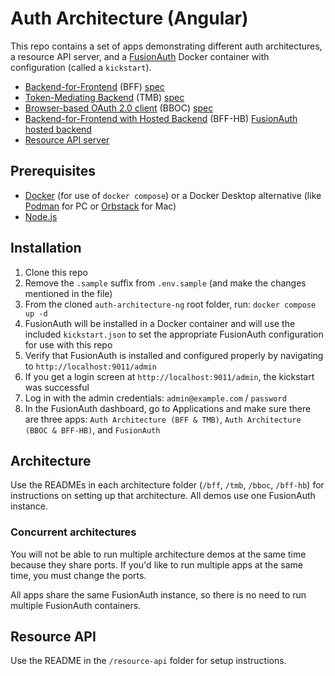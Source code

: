 # Auth Architecture (Angular)

This repo contains a set of apps demonstrating different auth architectures, a resource API server, and a <a href="https://fusionauth.io">FusionAuth</a> Docker container with configuration (called a `kickstart`).

- [Backend-for-Frontend](https://github.com/kmaida/auth-architecture-ng/tree/main/bff) (BFF) [spec](https://datatracker.ietf.org/doc/html/draft-ietf-oauth-browser-based-apps#name-backend-for-frontend-bff)
- [Token-Mediating Backend](https://github.com/kmaida/auth-architecture-ng/tree/main/tmb) (TMB) [spec](https://datatracker.ietf.org/doc/html/draft-ietf-oauth-browser-based-apps#name-token-mediating-backend)
- [Browser-based OAuth 2.0 client](https://github.com/kmaida/auth-architecture-ng/tree/main/bboc) (BBOC) [spec](https://datatracker.ietf.org/doc/html/draft-ietf-oauth-browser-based-apps#name-browser-based-oauth-20-clie)
- [Backend-for-Frontend with Hosted Backend](https://github.com/kmaida/auth-architecture-ng/tree/main/bff-hb) (BFF-HB) [FusionAuth hosted backend](https://fusionauth.io/docs/apis/hosted-backend)
- [Resource API server](https://github.com/kmaida/auth-architecture-ng/tree/main/resource-api)

## Prerequisites

- [Docker](https://docker.com) (for use of `docker compose`) or a Docker Desktop alternative (like [Podman](https://podman.io/) for PC or [Orbstack](https://orbstack.dev/) for Mac)
- [Node.js](https://nodejs.org)

## Installation

1. Clone this repo
2. Remove the `.sample` suffix from `.env.sample` (and make the changes mentioned in the file)
3. From the cloned `auth-architecture-ng` root folder, run: `docker compose up -d`
4. FusionAuth will be installed in a Docker container and will use the included `kickstart.json` to set the appropriate FusionAuth configuration for use with this repo
5. Verify that FusionAuth is installed and configured properly by navigating to `http://localhost:9011/admin`
6. If you get a login screen at `http://localhost:9011/admin`, the kickstart was successful
7. Log in with the admin credentials: `admin@example.com` / `password`
8. In the FusionAuth dashboard, go to Applications and make sure there are three apps: `Auth Architecture (BFF & TMB)`, `Auth Architecture (BBOC & BFF-HB)`, and `FusionAuth`

## Architecture

Use the READMEs in each architecture folder (`/bff`, `/tmb`, `/bboc`, `/bff-hb`) for instructions on setting up that architecture. All demos use one FusionAuth instance. 

### Concurrent architectures

You will not be able to run multiple architecture demos at the same time because they share ports. If you'd like to run multiple apps at the same time, you must change the ports.

All apps share the same FusionAuth instance, so there is no need to run multiple FusionAuth containers.

## Resource API

Use the README in the `/resource-api` folder for setup instructions.
